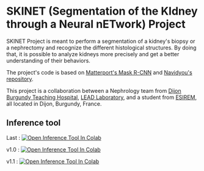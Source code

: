 # SKINET (Segmentation of the KIdney through a Neural nETwork) Project

SKINET Project is meant to perform a segmentation of a kidney's biopsy or a nephrectomy and recognize the different histological structures. By doing that, it is possible to analyze kidneys more precisely and get a better understanding of their behaviors.

The project's code is based on [Matterport's Mask R-CNN](https://github.com/matterport/Mask_RCNN) and [Navidyou's repository](https://github.com/navidyou/Mask-RCNN-implementation-for-cell-nucleus-detection-executable-on-google-colab-).

This project is a collaboration between a Nephrology team from [Dijon Burgundy Teaching Hospital](https://www.chu-dijon.fr/), [LEAD Laboratory](http://leadserv.u-bourgogne.fr/en/), and a student from [ESIREM](https://esirem.u-bourgogne.fr/), all located in Dijon, Burgundy, France.

## Inference tool
Last : [![Open Inference Tool In Colab](https://colab.research.google.com/assets/colab-badge.svg)](https://colab.research.google.com/github/SkinetTeam/Skinet/blob/main/Skinet_Inference_Tool.ipynb)

v1.0 : [![Open Inference Tool In Colab](https://colab.research.google.com/assets/colab-badge.svg)](https://colab.research.google.com/github/SkinetTeam/Skinet/blob/v1.0/Skinet_Inference_Tool.ipynb)

v1.1 : [![Open Inference Tool In Colab](https://colab.research.google.com/assets/colab-badge.svg)](https://colab.research.google.com/github/SkinetTeam/Skinet/blob/v1.1/Skinet_Inference_Tool.ipynb)
